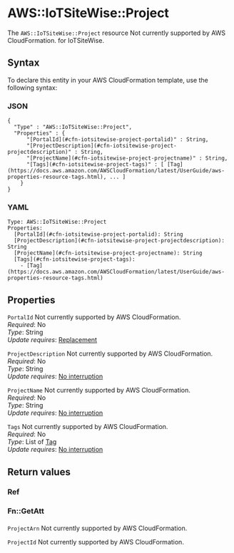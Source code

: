 # AWS::IoTSiteWise::Project<a name="aws-resource-iotsitewise-project"></a>

<a name="aws-resource-iotsitewise-project-description"></a>The `AWS::IoTSiteWise::Project` resource Not currently supported by AWS CloudFormation\. for IoTSiteWise\.

## Syntax<a name="aws-resource-iotsitewise-project-syntax"></a>

To declare this entity in your AWS CloudFormation template, use the following syntax:

### JSON<a name="aws-resource-iotsitewise-project-syntax.json"></a>

```
{
  "Type" : "AWS::IoTSiteWise::Project",
  "Properties" : {
      "[PortalId](#cfn-iotsitewise-project-portalid)" : String,
      "[ProjectDescription](#cfn-iotsitewise-project-projectdescription)" : String,
      "[ProjectName](#cfn-iotsitewise-project-projectname)" : String,
      "[Tags](#cfn-iotsitewise-project-tags)" : [ [Tag](https://docs.aws.amazon.com/AWSCloudFormation/latest/UserGuide/aws-properties-resource-tags.html), ... ]
    }
}
```

### YAML<a name="aws-resource-iotsitewise-project-syntax.yaml"></a>

```
Type: AWS::IoTSiteWise::Project
Properties: 
  [PortalId](#cfn-iotsitewise-project-portalid): String
  [ProjectDescription](#cfn-iotsitewise-project-projectdescription): String
  [ProjectName](#cfn-iotsitewise-project-projectname): String
  [Tags](#cfn-iotsitewise-project-tags): 
    - [Tag](https://docs.aws.amazon.com/AWSCloudFormation/latest/UserGuide/aws-properties-resource-tags.html)
```

## Properties<a name="aws-resource-iotsitewise-project-properties"></a>

`PortalId`  <a name="cfn-iotsitewise-project-portalid"></a>
Not currently supported by AWS CloudFormation\.  
*Required*: No  
*Type*: String  
*Update requires*: [Replacement](https://docs.aws.amazon.com/AWSCloudFormation/latest/UserGuide/using-cfn-updating-stacks-update-behaviors.html#update-replacement)

`ProjectDescription`  <a name="cfn-iotsitewise-project-projectdescription"></a>
Not currently supported by AWS CloudFormation\.  
*Required*: No  
*Type*: String  
*Update requires*: [No interruption](https://docs.aws.amazon.com/AWSCloudFormation/latest/UserGuide/using-cfn-updating-stacks-update-behaviors.html#update-no-interrupt)

`ProjectName`  <a name="cfn-iotsitewise-project-projectname"></a>
Not currently supported by AWS CloudFormation\.  
*Required*: No  
*Type*: String  
*Update requires*: [No interruption](https://docs.aws.amazon.com/AWSCloudFormation/latest/UserGuide/using-cfn-updating-stacks-update-behaviors.html#update-no-interrupt)

`Tags`  <a name="cfn-iotsitewise-project-tags"></a>
Not currently supported by AWS CloudFormation\.  
*Required*: No  
*Type*: List of [Tag](https://docs.aws.amazon.com/AWSCloudFormation/latest/UserGuide/aws-properties-resource-tags.html)  
*Update requires*: [No interruption](https://docs.aws.amazon.com/AWSCloudFormation/latest/UserGuide/using-cfn-updating-stacks-update-behaviors.html#update-no-interrupt)

## Return values<a name="aws-resource-iotsitewise-project-return-values"></a>

### Ref<a name="aws-resource-iotsitewise-project-return-values-ref"></a>

### Fn::GetAtt<a name="aws-resource-iotsitewise-project-return-values-fn--getatt"></a>

#### <a name="aws-resource-iotsitewise-project-return-values-fn--getatt-fn--getatt"></a>

`ProjectArn`  <a name="ProjectArn-fn::getatt"></a>
Not currently supported by AWS CloudFormation\.

`ProjectId`  <a name="ProjectId-fn::getatt"></a>
Not currently supported by AWS CloudFormation\.